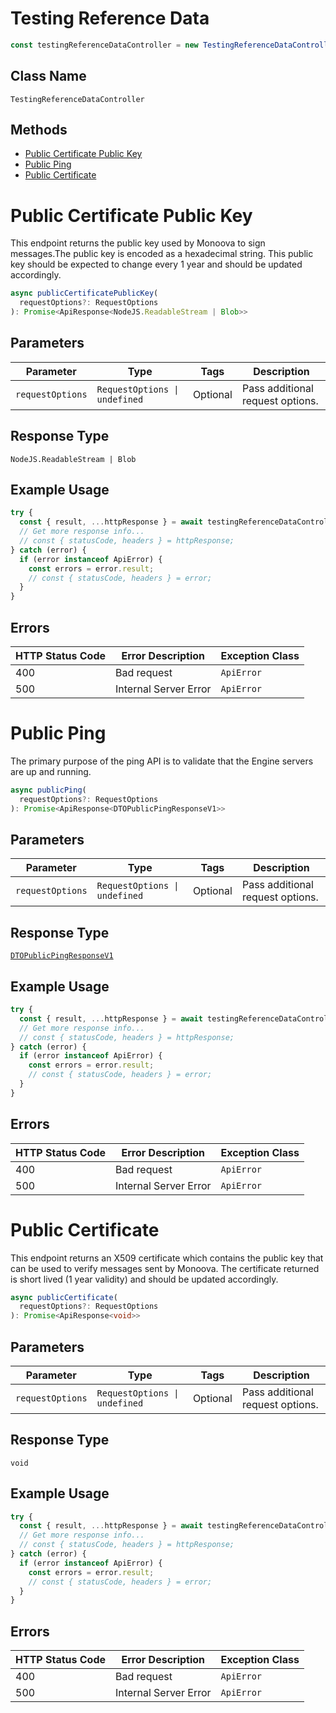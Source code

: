 # Testing Reference Data

```ts
const testingReferenceDataController = new TestingReferenceDataController(client);
```

## Class Name

`TestingReferenceDataController`

## Methods

* [Public Certificate Public Key](../../doc/controllers/testing-reference-data.md#public-certificate-public-key)
* [Public Ping](../../doc/controllers/testing-reference-data.md#public-ping)
* [Public Certificate](../../doc/controllers/testing-reference-data.md#public-certificate)


# Public Certificate Public Key

This endpoint returns the public key used by Monoova to sign messages.The public key is encoded as a hexadecimal string. This public key should be expected to change every 1 year and should be updated accordingly.

```ts
async publicCertificatePublicKey(
  requestOptions?: RequestOptions
): Promise<ApiResponse<NodeJS.ReadableStream | Blob>>
```

## Parameters

| Parameter | Type | Tags | Description |
|  --- | --- | --- | --- |
| `requestOptions` | `RequestOptions \| undefined` | Optional | Pass additional request options. |

## Response Type

`NodeJS.ReadableStream | Blob`

## Example Usage

```ts
try {
  const { result, ...httpResponse } = await testingReferenceDataController.publicCertificatePublicKey();
  // Get more response info...
  // const { statusCode, headers } = httpResponse;
} catch (error) {
  if (error instanceof ApiError) {
    const errors = error.result;
    // const { statusCode, headers } = error;
  }
}
```

## Errors

| HTTP Status Code | Error Description | Exception Class |
|  --- | --- | --- |
| 400 | Bad request | `ApiError` |
| 500 | Internal Server Error | `ApiError` |


# Public Ping

The primary purpose of the ping API is to validate that the Engine servers are up and running.

```ts
async publicPing(
  requestOptions?: RequestOptions
): Promise<ApiResponse<DTOPublicPingResponseV1>>
```

## Parameters

| Parameter | Type | Tags | Description |
|  --- | --- | --- | --- |
| `requestOptions` | `RequestOptions \| undefined` | Optional | Pass additional request options. |

## Response Type

[`DTOPublicPingResponseV1`](../../doc/models/dto-public-ping-response-v1.md)

## Example Usage

```ts
try {
  const { result, ...httpResponse } = await testingReferenceDataController.publicPing();
  // Get more response info...
  // const { statusCode, headers } = httpResponse;
} catch (error) {
  if (error instanceof ApiError) {
    const errors = error.result;
    // const { statusCode, headers } = error;
  }
}
```

## Errors

| HTTP Status Code | Error Description | Exception Class |
|  --- | --- | --- |
| 400 | Bad request | `ApiError` |
| 500 | Internal Server Error | `ApiError` |


# Public Certificate

This endpoint returns an X509 certificate which contains the public key that can be used to verify messages sent by Monoova. The certificate returned is short lived (1 year validity) and should be updated accordingly.

```ts
async publicCertificate(
  requestOptions?: RequestOptions
): Promise<ApiResponse<void>>
```

## Parameters

| Parameter | Type | Tags | Description |
|  --- | --- | --- | --- |
| `requestOptions` | `RequestOptions \| undefined` | Optional | Pass additional request options. |

## Response Type

`void`

## Example Usage

```ts
try {
  const { result, ...httpResponse } = await testingReferenceDataController.publicCertificate();
  // Get more response info...
  // const { statusCode, headers } = httpResponse;
} catch (error) {
  if (error instanceof ApiError) {
    const errors = error.result;
    // const { statusCode, headers } = error;
  }
}
```

## Errors

| HTTP Status Code | Error Description | Exception Class |
|  --- | --- | --- |
| 400 | Bad request | `ApiError` |
| 500 | Internal Server Error | `ApiError` |

